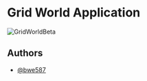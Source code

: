 # Grid World Application

![GridWorldBeta](https://github.com/bwe587/GridWorld/assets/105562270/520572db-1e11-4b02-ae90-1e4af7a85e9d)

## Authors

- [@bwe587](https://www.github.com/bwe587)
